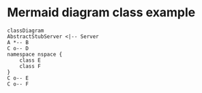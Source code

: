 # Mermaid diagram class example
```mermaid
classDiagram
AbstractStubServer <|-- Server
A *-- B
C o-- D
namespace nspace {
	class E
	class F
}
C o-- E
C o-- F
```
